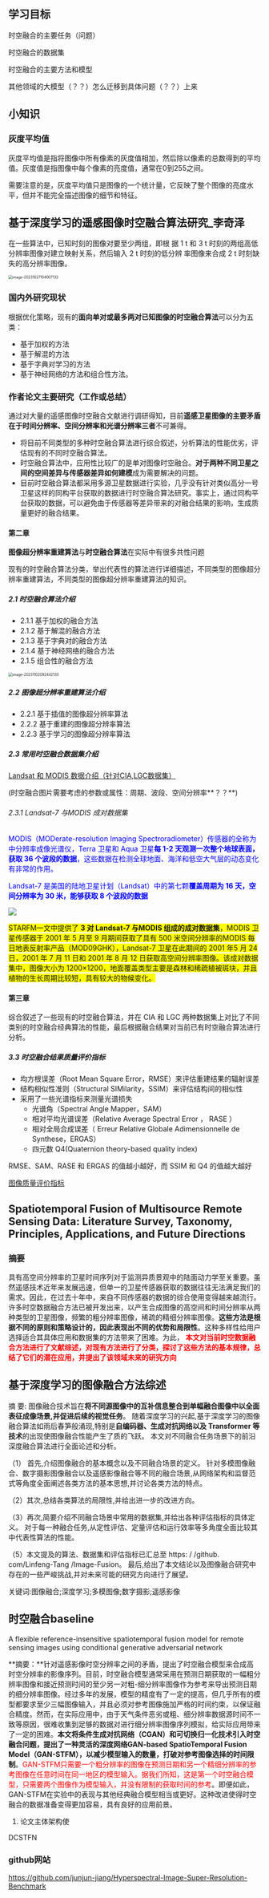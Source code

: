 ## 学习目标

时空融合的主要任务（问题）

时空融合的数据集

时空融合的主要方法和模型

其他领域的大模型（？？）怎么迁移到具体问题（？？）上来



## 小知识

### 灰度平均值

灰度平均值是指将图像中所有像素的灰度值相加，然后除以像素的总数得到的平均值。灰度值是指图像中每个像素的亮度值，通常在0到255之间。

需要注意的是，灰度平均值只是图像的一个统计量，它反映了整个图像的亮度水平，但并不能完全描述图像的细节和特征。





## **基于深度学习的遥感图像时空融合算法研究_李奇泽**



在一些算法中，已知时刻的图像对要至少两组，即根 据 1 t 和 3 t 时刻的两组高低分辨率图像对建立映射关系，然后输入 2 t 时刻的低分辨 率图像来合成 2 t 时刻缺失的高分辨率图像。

<img src="image/论文笔记/image-20231027104007132.png" alt="image-20231027104007132" style="zoom: 50%;" />

### 国内外研究现状

根据优化策略，现有的**面向单对或最多两对已知图像的时空融合算法**可以分为五类：

- 基于加权的方法
- 基于解混的方法
- 基于字典对学习的方法
- 基于神经网络的方法和组合性方法。

### 作者论文主要研究（工作或总结）

通过对大量的遥感图像时空融合文献进行调研得知，目前**遥感卫星图像的主要矛盾在于时间分辨率、空间分辨率和光谱分辨率三者**不可兼得。

- 将目前不同类型的多种时空融合算法进行综合叙述，分析算法的性能优劣，评估现有的不同时空融合算法。
- 时空融合算法中，应用性比较广的是单对图像时空融合。**对于两种不同卫星之间的空间差异与传感器差异如何建模**成为需要解决的问题。
- 目前时空融合算法都采用多源卫星数据进行实验，几乎没有针对类似高分一号卫星这样的同构平台获取的数据进行时空融合算法研究。事实上，通过同构平台获取的数据，可以避免由于传感器等差异带来的对融合结果的影响，生成质量更好的融合结果。

#### 第二章

**图像超分辨率重建算法**与**时空融合算法**在实际中有很多共性问题

现有的时空融合算法分类，举出代表性的算法进行详细描述，不同类型的图像超分辨率重建算法，不同类型的图像超分辨率重建算法的知识。

##### 2.1 时空融合算法介绍

- 2.1.1 基于加权的融合方法
- 2.1.2 基于解混的融合方法
- 2.1.3 基于字典对的融合方法
- 2.1.4 基于神经网络的融合方法
- 2.1.5 组合性的融合方法

<img src="image/论文笔记/image-20231102092442130.png" alt="image-20231102092442130" style="zoom: 50%;" />

##### 2.2 图像超分辨率重建算法介绍

- 2.2.1 基于插值的图像超分辨率算法
- 2.2.2 基于重建的图像超分辨率算法
- 2.2.3 基于学习的图像超分辨率算法

##### 2.3 常用时空融合数据集介绍

[Landsat 和 MODIS 数据介绍（针对CIA,LGC数据集）](https://zhuanlan.zhihu.com/p/415449467)

(时空融合图片需要考虑的参数或属性：周期、波段、空间分辨率**？？**)

###### 2.3.1 Landsat-7 与MODIS 成对数据集

<span style="color:blue">MODIS（MODerate-resolution Imaging Spectroradiometer）传感器的全称为中分辨率成像光谱仪，Terra 卫星和 Aqua 卫星**每 1-2 天观测一次整个地球表面，获取 36 个波段的数据**，这些数据在检测全球地面、海洋和低空大气层的动态变化有非常的作用。</span>

<span style='color:blue'>Landsat-7 是美国的陆地卫星计划（Landsat）中的第七颗**覆盖周期为 16 天，空间分辨率为 30 米，能够获取 8 个波段的数据**</span>

![](image/论文笔记/image-20231030221316598.png)

<span style='background-color:yellow'>STARFM一文中提供了 **3 对 Landsat-7 与MODIS 组成的成对数据集**，MODIS 卫星传感器于 2001 年 5 月至 9 月期间获取了具有 500 米空间分辨率的MODIS 每日地表反射率产品（MOD09GHK），Landsat-7 卫星在此期间的 2001 年5 月 24 日，2001 年 7 月 11 日和 2001 年 8 月 12 日获取高空间分辨率图像。该成对数据集中，图像大小为 1200×1200，地面覆盖类型主要是森林和稀疏植被斑块，并且植物的生长周期比较短，具有较大的物候变化。</span>



#### 第三章

综合叙述了一些现有的时空融合算法，并在 CIA 和 LGC 两种数据集上对比了不同类别的时空融合经典算法的性能，最后根据融合结果对当前已有时空融合算法进行分析。



##### 3.3 时空融合结果质量评价指标

- 均方根误差（Root Mean Square Error，RMSE）来评估重建结果的辐射误差
- 结构相似性准则（Structural SIMilarity，SSIM）来评估结构间的相似性
- 采用了一些光谱指标来测量光谱损失
  - 光谱角（Spectral Angle Mapper，SAM）
  - 相对平均光谱误差（Relative Average Spectral Error ， RASE ）
  - 相对全局合成误差（ Erreur Relative Globale Adimensionnelle de Synthese，ERGAS）
  - 四元数 Q4(Quaternion theory-based quality index)

RMSE、SAM、RASE 和 ERGAS 的值越小越好，而 SSIM 和 Q4 的值越大越好

[图像质量评价指标](https://www.zhihu.com/column/c_1296043299388555264)



## **Spatiotemporal Fusion of Multisource Remote Sensing Data: Literature Survey, Taxonomy, Principles, Applications, and Future Directions**

### 摘要

具有高空间分辨率的卫星时间序列对于监测异质景观中的陆面动力学至关重要。虽然遥感技术近年来发展迅速，但单一的卫星传感器获取的数据往往无法满足我们的需求。因此，在过去十年中，来自不同传感器的数据的综合使用变得越来越流行。许多时空数据融合方法已被开发出来，以产生合成图像的高空间和时间分辨率从两种类型的卫星图像，频繁的粗分辨率图像，稀疏的精细分辨率图像。**这些方法是根据不同的原则和策略设计的，因此表现出不同的优势和局限性**。这种多样性给用户选择适合其具体应用和数据集的方法带来了困难。为此，<span style='color:red'> **本文对当前时空数据融合方法进行了文献综述，对现有方法进行了分类，探讨了这些方法的基本规律，总结了它们的潜在应用，并提出了该领域未来的研究方向**</span>







## 基于深度学习的图像融合方法综述

摘 要: 图像融合技术旨在**将不同源图像中的互补信息整合到单幅融合图像中以全面表征成像场景,并促进后续的视觉任务**。 随着深度学习的兴起,基于深度学习的图像融合算法如雨后春笋般涌现,特别是**自编码器、生成对抗网络以及 Transformer 等技术**的出现使图像融合性能产生了质的飞跃。 本文对不同融合任务场景下的前沿深度融合算法进行全面论述和分析。

（1） 首先,介绍图像融合的基本概念以及不同融合场景的定义。 针对多模图像融合、数字摄影图像融合以及遥感影像融合等不同的融合场景,从网络架构和监督范式等角度全面阐述各类方法的基本思想,并讨论各类方法的特点。 

（2）其次,总结各类算法的局限性,并给出进一步的改进方向。 

（3）再次,简要介绍不同融合场景中常用的数据集,并给出各种评估指标的具体定义。 对于每一种融合任务,从定性评估、定量评估和运行效率等多角度全面比较其中代表性算法的性能。 

（5）本文提及的算法、数据集和评估指标已汇总至 https: / /github. com/Linfeng-Tang /Image-Fusion。 最后,给出了本文结论以及图像融合研究中存在的一些严峻挑战,并对未来可能的研究方向进行了展望。

关键词:图像融合;深度学习;多模图像;数字摄影;遥感影像













## 时空融合baseline

A flexible reference-insensitive spatiotemporal fusion model for remote sensing images using conditional generative adversarial network



**摘要：**针对遥感影像时空分辨率之间的矛盾，提出了时空融合模型来合成高时空分辨率的影像序列。目前，时空融合模型通常采用在预测日期获取的一幅粗分辨率图像和接近预测时间的至少另一对粗-细分辨率图像作为参考来导出预测日期的细分辨率图像。经过多年的发展，模型的精度有了一定的提高，但几乎所有的模型都要求至少三幅图像输入，并且必须对参考图像施加严格的时间约束，以保证融合精度。然而，在实际应用中，由于天气条件恶劣或粗、细分辨率数据源时间不一致等原因，很难收集到足够的数据对进行细分辨率图像序列模拟，给实际应用带来了一定的困难。**本文将条件生成对抗网络（CGAN）和可切换归一化技术引入时空融合问题，提出了一种灵活的深度网络GAN-based SpatioTemporal Fusion Model（GAN-STFM），以减少模型输入的数量，打破对参考图像选择的时间限制**。<span style="color: red;">GAN-STFM只需要一个粗分辨率的图像在预测日期和另一个精细分辨率的参考图像在任意时间在同一地区的模型输入。据我们所知，这是第一个时空融合模型，只需要两个图像作为模型输入，并没有限制的获取时间的参考</span>。即便如此，GAN-STFM在实验中的表现与其他经典融合模型相当或更好。这种改进使得时空融合的数据准备变得更加容易，具有良好的应用前景。

1. 论文主体架构使





DCSTFN





### github网站

https://github.com/junjun-jiang/Hyperspectral-Image-Super-Resolution-Benchmark